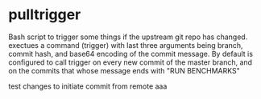 # pulltrigger
Bash script to trigger some things if the upstream git repo has changed. exectues a command (trigger) with last three arguments being branch, commit hash, and base64 encoding of the commit message. 
By default is configured to call trigger on every new commit of the master branch, and on the commits that whose message ends with "RUN BENCHMARKS"

test changes to initiate commit from remote
 aaa
